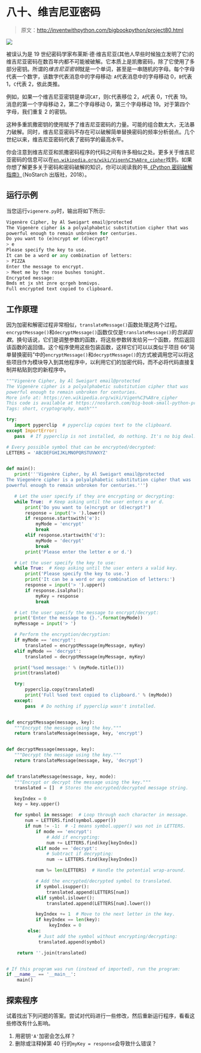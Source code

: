# 八十、维吉尼亚密码

> 原文：<http://inventwithpython.com/bigbookpython/project80.html>

![](img/9d995d63aaead72cad01120081eb8f75.png)

被误认为是 19 世纪密码学家布莱斯·德·维吉尼亚(其他人早些时候独立发明了它)的维吉尼亚密码在数百年内都不可能被破解。它本质上是凯撒密码，除了它使用了多部分密钥。所谓的*维吉尼亚密钥*就是一个单词，甚至是一串随机的字母。每个字母代表一个数字，该数字代表消息中的字母移动: `A`代表消息中的字母移动 0，`B`代表 1，`C`代表 2，依此类推。

例如，如果一个维吉尼亚密钥是单词`CAT`，则`C`代表移位 2，`A`代表 0，`T`代表 19。消息的第一个字母移动 2，第二个字母移动 0，第三个字母移动 19。对于第四个字母，我们重复 2 的密钥。

这种多重凯撒密钥的使用赋予了维吉尼亚密码的力量。可能的组合数太大，无法暴力破解。同时，维吉尼亚密码不存在可以破解简单替换密码的频率分析弱点。几个世纪以来，维吉尼亚密码代表了密码学的最高水平。

你会注意到维吉尼亚和凯撒密码程序的代码之间有许多相似之处。更多关于维吉尼亚密码的信息可以在[`en.wikipedia.org/wiki/Vigen%C3%A8re_cipher`](https://en.wikipedia.org/wiki/Vigen%C3%A8re_cipher)找到。如果你想了解更多关于密码和密码破解的知识，你可以阅读我的书[《Python 密码破解指南》](https://nostarch.com/crackingcodes/)（NoStarch 出版社，2018）。

## 运行示例

当您运行`vigenere.py`时，输出将如下所示:

```py
Vigenère Cipher, by Al Sweigart email@protected
The Vigenère cipher is a polyalphabetic substitution cipher that was
powerful enough to remain unbroken for centuries.
Do you want to (e)ncrypt or (d)ecrypt?
> e
Please specify the key to use.
It can be a word or any combination of letters:
> PIZZA
Enter the message to encrypt.
> Meet me by the rose bushes tonight.
Encrypted message:
Bmds mt jx sht znre qcrgeh bnmivps.
Full encrypted text copied to clipboard.
```

## 工作原理

因为加密和解密过程非常相似，`translateMessage()`函数处理这两个过程。`encryptMessage()`和`decryptMessage()`函数仅仅是`translateMessage()`的*包装函数*。换句话说，它们是调整参数的函数，将这些参数转发给另一个函数，然后返回该函数的返回值。这个程序使用这些包装函数，这样它们可以以类似于项目 66“简单替换密码”中的`encryptMessage()`和`decryptMessage()`的方式被调用您可以将这些项目作为模块导入到其他程序中，以利用它们的加密代码，而不必将代码直接复制并粘贴到您的新程序中。

```py
"""Vigenère Cipher, by Al Sweigart email@protected
The Vigenère cipher is a polyalphabetic substitution cipher that was
powerful enough to remain unbroken for centuries.
More info at: https://en.wikipedia.org/wiki/Vigen%C3%A8re_cipher
This code is available at https://nostarch.com/big-book-small-python-programming
Tags: short, cryptography, math"""

try:
   import pyperclip  # pyperclip copies text to the clipboard.
except ImportError:
   pass  # If pyperclip is not installed, do nothing. It's no big deal.

# Every possible symbol that can be encrypted/decrypted:
LETTERS = 'ABCDEFGHIJKLMNOPQRSTUVWXYZ'


def main():
   print('''Vigenère Cipher, by Al Sweigart email@protected
The Viegenère cipher is a polyalphabetic substitution cipher that was
powerful enough to remain unbroken for centuries.''')

   # Let the user specify if they are encrypting or decrypting:
   while True:  # Keep asking until the user enters e or d.
       print('Do you want to (e)ncrypt or (d)ecrypt?')
       response = input('> ').lower()
       if response.startswith('e'):
           myMode = 'encrypt'
           break
       elif response.startswith('d'):
           myMode = 'decrypt'
           break
       print('Please enter the letter e or d.')

   # Let the user specify the key to use:
   while True:  # Keep asking until the user enters a valid key.
       print('Please specify the key to use.')
       print('It can be a word or any combination of letters:')
       response = input('> ').upper()
       if response.isalpha():
           myKey = response
           break

   # Let the user specify the message to encrypt/decrypt:
   print('Enter the message to {}.'.format(myMode))
   myMessage = input('> ')

   # Perform the encryption/decryption:
   if myMode == 'encrypt':
       translated = encryptMessage(myMessage, myKey)
   elif myMode == 'decrypt':
       translated = decryptMessage(myMessage, myKey)

   print('%sed message:' % (myMode.title()))
   print(translated)

   try:
       pyperclip.copy(translated)
       print('Full %sed text copied to clipboard.' % (myMode))
   except:
       pass  # Do nothing if pyperclip wasn't installed.


def encryptMessage(message, key):
   """Encrypt the message using the key."""
   return translateMessage(message, key, 'encrypt')


def decryptMessage(message, key):
   """Decrypt the message using the key."""
   return translateMessage(message, key, 'decrypt')


def translateMessage(message, key, mode):
   """Encrypt or decrypt the message using the key."""
   translated = []  # Stores the encrypted/decrypted message string.

   keyIndex = 0
   key = key.upper()

   for symbol in message:  # Loop through each character in message.
       num = LETTERS.find(symbol.upper())
       if num != -1:  # -1 means symbol.upper() was not in LETTERS.
           if mode == 'encrypt':
               # Add if encrypting:
               num += LETTERS.find(key[keyIndex])
           elif mode == 'decrypt':
               # Subtract if decrypting:
               num -= LETTERS.find(key[keyIndex])

           num %= len(LETTERS)  # Handle the potential wrap-around.

           # Add the encrypted/decrypted symbol to translated.
           if symbol.isupper():
               translated.append(LETTERS[num])
           elif symbol.islower():
               translated.append(LETTERS[num].lower())

           keyIndex += 1  # Move to the next letter in the key.
           if keyIndex == len(key):
                keyIndex = 0
        else:
            # Just add the symbol without encrypting/decrypting:
            translated.append(symbol)

    return ''.join(translated)


# If this program was run (instead of imported), run the program:
if __name__ == '__main__':
    main() 
```

## 探索程序

试着找出下列问题的答案。尝试对代码进行一些修改，然后重新运行程序，看看这些修改有什么影响。

1.  用密钥`'A'`加密会怎么样？
2.  删除或注释掉第 40 行的`myKey = response`会导致什么错误？